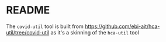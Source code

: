 # README

The `covid-util` tool is built from https://github.com/ebi-ait/hca-util/tree/covid-util as it's a skinning of the `hca-util` tool
